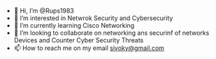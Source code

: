 - 👋 Hi, I’m @Rups1983
- 👀 I’m interested in Netwrok Security and Cybersecurity
- 🌱 I’m currently learning Cisco Networking 
- 💞️ I’m looking to collaborate on networking ans securinf of networks Devices and Counter Cyber Security Threats 
- 📫 How to reach me on my email sivoky@gmail.com

<!---
Rups1983/Rups1983 is a ✨ special ✨ repository because its `README.md` (this file) appears on your GitHub profile.
You can click the Preview link to take a look at your changes.
--->
